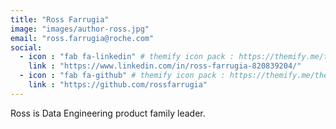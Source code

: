 ```yaml
---
title: "Ross Farrugia"
image: "images/author-ross.jpg"
email: "ross.farrugia@roche.com"
social:
  - icon : "fab fa-linkedin" # themify icon pack : https://themify.me/themify-icons
    link : "https://www.linkedin.com/in/ross-farrugia-820839204/"
  - icon : "fab fa-github" # themify icon pack : https://themify.me/themify-icons
    link : "https://github.com/rossfarrugia"
---
```


Ross is Data Engineering product family leader.